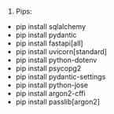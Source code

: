 1. Pips:
- pip install sqlalchemy
- pip install pydantic
- pip install fastapi[all]
- pip install uvicorn[standard]
- pip install python-dotenv
- pip install psycopg2
- pip install pydantic-settings
- pip install python-jose
- pip install argon2-cffi
- pip install passlib[argon2]

